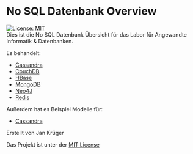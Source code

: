 # No SQL Datenbank Overview
[![License: MIT](https://img.shields.io/badge/License-MIT-yellow.svg)](https://opensource.org/licenses/MIT)  
Dies ist die No SQL Datenbank Übersicht für das Labor für Angewandte Informatik & Datenbanken.

Es behandelt:
- [Cassandra](Cassandra/Cassandra.md)
- [CouchDB](CouchDB/CouchDB.md)
- [HBase](HBase/HBase.md)
- [MongoDB](MongoDB/MongoDB.md)
- [Neo4J](Neo4J/Neo4J.md)
- [Redis](Redis/Redis.md)

Außerdem hat es Beispiel Modelle für:
- [Cassandra](Cassandra/modell/Modell.md)

Erstellt von Jan Krüger

Das Projekt ist unter der [MIT License](LICENSE.md)
